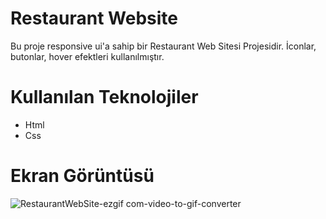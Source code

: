 # Restaurant Website

Bu proje responsive ui'a sahip bir Restaurant Web Sitesi Projesidir. İconlar, butonlar, hover efektleri kullanılmıştır.

# Kullanılan Teknolojiler
* Html
* Css

# Ekran Görüntüsü
![RestaurantWebSite-ezgif com-video-to-gif-converter](https://github.com/user-attachments/assets/ac6f9daa-71a3-4ff5-b81e-91a8b10d784a)


